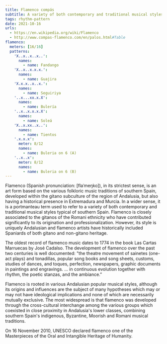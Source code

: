 ```yaml
---
title: Flamenco compás
subtitle: A variety of both contemporary and traditional musical styles typical of southern Spain
tags: rhythm-pattern
date: 2021-10-16
urls:
  - https://en.wikipedia.org/wiki/Flamenco
  - http://www.compas-flamenco.com/en/palos.html#Table
flamenco:
  meters: [16/16]
  patterns: 
    'X..x..x..x..': 
      names:
        - name: Fandango
    'X..x..x.x.x.': 
      names:
        - name: Guajira
    'X.x.x..x..x.': 
      names:
        - name: Seguiriya
    '..x...xx.x.X': 
      names:
        - name: Bulería
    '..x..x.x.x.X': 
      names:
        - name: Soleá
    'X..x.xx..x..': 
      names:
        - name: Tientos
    '.x.x.x': 
      meter: 8/12
      names:
        - name: Buleria on 6 (A)
    '..x..x': 
      meter: 8/12
      names:
        - name: Buleria on 6 (B)
---
```


<beat-bars v-bind="$frontmatter.flamenco" />

Flamenco (Spanish pronunciation: [flaˈmeŋko]), in its strictest sense, is an art form based on the various folkloric music traditions of southern Spain, developed within the gitano subculture of the region of Andalusia, but also having a historical presence in Extremadura and Murcia. In a wider sense, it is a portmanteau term used to refer to a variety of both contemporary and traditional musical styles typical of southern Spain. Flamenco is closely associated to the gitanos of the Romani ethnicity who have contributed significantly to its origination and professionalization. However, its style is uniquely Andalusian and flamenco artists have historically included Spaniards of both gitano and non-gitano heritage.

<youtube-embed video="z0dtTRhAGVE" />

The oldest record of flamenco music dates to 1774 in the book Las Cartas Marruecas by José Cadalso. The development of flamenco over the past two centuries is well documented: "the theatre movement of sainetes (one-act plays) and tonadillas, popular song books and song sheets, customs, studies of dances, and toques, perfection, newspapers, graphic documents in paintings and engravings. ... in continuous evolution together with rhythm, the poetic stanzas, and the ambiance.”

<youtube-embed video="sCpjPWWQB3s" />

Flamenco is rooted in various Andalusian popular musical styles, although its origins and influences are the subject of many hypotheses which may or may not have ideological implications and none of which are necessarily mutually exclusive. The most widespread is that flamenco was developed through the cross-cultural interchange among the various groups which coexisted in close proximity in Andalusia's lower classes, combining southern Spain's indigenous, Byzantine, Moorish and Romani musical traditions.

On 16 November 2010, UNESCO declared flamenco one of the Masterpieces of the Oral and Intangible Heritage of Humanity.

<youtube-embed video="zZ1456V7WlQ" />